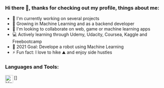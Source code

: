### Hi there 👋, thanks for checking out my profile, things about me: 

- 🔭 I'm currently working on several projects
- 🌱 Growing in Machine Learning and as a backend developer
- 👯 I'm looking to collaborate on web, game or machine learning apps
- 💻 Actively learning through Udemy, Udacity, Coursea, Kaggle and Freebootcamp
- 🎯 2021 Goal: Develope a robot using Machine Learning 
- ⚡ Fun fact: I love to hike ⛰️ and enjoy side hustles

### Languages and Tools: 

[<img align="left" alt="Visual Studio Code" width="26px" src="https://upload.wikimedia.org/wikipedia/commons/thumb/9/9a/Visual_Studio_Code_1.35_icon.svg/1024px-Visual_Studio_Code_1.35_icon.svg.png"/>]